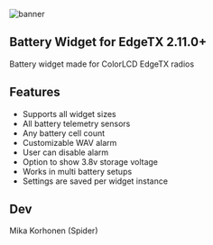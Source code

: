 ![banner](https://github.com/user-attachments/assets/a03a616a-3ba6-4947-ba4a-3166cc8b8812)

## Battery Widget for EdgeTX 2.11.0+
Battery widget made for ColorLCD EdgeTX radios

## Features
- Supports all widget sizes
- All battery telemetry sensors
- Any battery cell count
- Customizable WAV alarm
- User can disable alarm
- Option to show 3.8v storage voltage
- Works in multi battery setups
- Settings are saved per widget instance

## Dev
Mika Korhonen (Spider)
